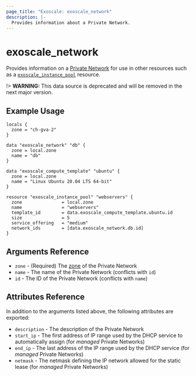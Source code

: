 ```yaml
---
page_title: "Exoscale: exoscale_network"
description: |-
  Provides information about a Private Network.
---
```


# exoscale\_network

Provides information on a [Private Network][privnet-doc] for use in other resources such as a [`exoscale_instance_pool`][r-instance_pool] resource.

!> **WARNING:** This data source is deprecated and will be removed in the next major version.


## Example Usage

```hcl
locals {
  zone = "ch-gva-2"
}

data "exoscale_network" "db" {
  zone = local.zone
  name = "db"
}

data "exoscale_compute_template" "ubuntu" {
  zone = local.zone
  name = "Linux Ubuntu 20.04 LTS 64-bit"
}

resource "exoscale_instance_pool" "webservers" {
  zone               = local.zone
  name               = "webservers"
  template_id        = data.exoscale_compute_template.ubuntu.id
  size               = 5
  service_offering   = "medium"
  network_ids        = [data.exoscale_network.db.id]
}
```


## Arguments Reference

* `zone` - (Required) The [zone][zone] of the Private Network
* `name` - The name of the Private Network (conflicts with `id`)
* `id` - The ID of the Private Network (conflicts with `name`)



## Attributes Reference

In addition to the arguments listed above, the following attributes are exported:

* `description` - The description of the Private Network
* `start_ip` - The first address of IP range used by the DHCP service to automatically assign (for *managed* Private Networks)
* `end_ip` - The last address of the IP range used by the DHCP service (for *managed* Private Networks)
* `netmask` - The netmask defining the IP network allowed for the static lease (for *managed* Private Networks)


[r-instance_pool]: ../resources/instance_pool
[privnet-doc]: https://community.exoscale.com/documentation/compute/private-networks/
[zone]: https://www.exoscale.com/datacenters/

